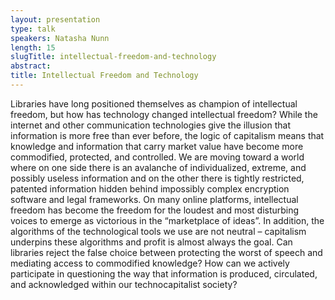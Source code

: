 ```yaml
---
layout: presentation
type: talk
speakers: Natasha Nunn
length: 15
slugTitle: intellectual-freedom-and-technology
abstract:
title: Intellectual Freedom and Technology
---
```

Libraries have long positioned themselves as champion of intellectual freedom, but how has technology changed intellectual freedom? While the internet and other communication technologies give the illusion that  information is more free than ever before, the logic of capitalism means that knowledge and information that carry market value have become more commodified, protected, and controlled. We are moving toward a world where on one side there is an avalanche of individualized, extreme, and possibly useless information and on the other there is tightly restricted, patented information hidden behind impossibly complex encryption software and legal frameworks. On many online platforms, intellectual freedom has become the freedom for the loudest and most disturbing voices to emerge as victorious in the “marketplace of ideas”. In addition, the algorithms of the technological tools we use are not neutral – capitalism underpins these algorithms and profit is almost always the goal. Can libraries reject the false choice between protecting the worst of speech and mediating access to commodified knowledge? How can we actively participate in questioning the way that information is produced, circulated, and acknowledged within our technocapitalist society?